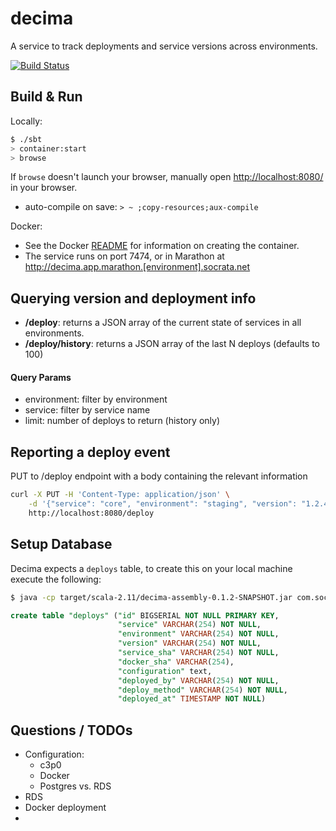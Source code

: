 # decima #
A service to track deployments and service versions across environments.

[![Build Status](https://travis-ci.org/socrata-platform/decima.svg?branch=master)](https://travis-ci.org/socrata-platform/decima)

## Build & Run ##

Locally:
```sh
$ ./sbt
> container:start
> browse
```

If `browse` doesn't launch your browser, manually open [http://localhost:8080/](http://localhost:8080/) in your browser.

* auto-compile on save: `> ~ ;copy-resources;aux-compile`

Docker:
* See the Docker [README](docker/README.md) for information on creating the container.
* The service runs on port 7474, or in Marathon at http://decima.app.marathon.[environment].socrata.net

## Querying version and deployment info ##
* **/deploy**: returns a JSON array of the current state of services in all environments.
* **/deploy/history**: returns a JSON array of the last N deploys (defaults to 100)

#### Query Params ####
* environment: filter by environment
* service: filter by service name
* limit: number of deploys to return (history only)

## Reporting a deploy event ##

PUT to /deploy endpoint with a body containing the relevant information
```sh
curl -X PUT -H 'Content-Type: application/json' \
    -d '{"service": "core", "environment": "staging", "version": "1.2.4", "revision": "optional", "deploy_method": "autoprod", "deployed_by": "an engineer"}' \
    http://localhost:8080/deploy
```

## Setup Database ##

Decima expects a `deploys` table, to create this on your local machine execute the following:
```bash
$ java -cp target/scala-2.11/decima-assembly-0.1.2-SNAPSHOT.jar com.socrata.decima.Bootstrap
```

```sql
create table "deploys" ("id" BIGSERIAL NOT NULL PRIMARY KEY,
                        "service" VARCHAR(254) NOT NULL,
                        "environment" VARCHAR(254) NOT NULL,
                        "version" VARCHAR(254) NOT NULL,
                        "service_sha" VARCHAR(254) NOT NULL,
                        "docker_sha" VARCHAR(254),
                        "configuration" text,
                        "deployed_by" VARCHAR(254) NOT NULL,
                        "deploy_method" VARCHAR(254) NOT NULL,
                        "deployed_at" TIMESTAMP NOT NULL)
```

## Questions / TODOs ##
* Configuration:
    * c3p0
    * Docker
    * Postgres vs. RDS
* RDS
* Docker deployment
*
